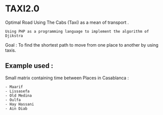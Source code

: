 # TAXI2.0
 Optimal Road Using The Cabs (Taxi) as a mean of transport .
  
`Using PHP as a programming language to implement the algorithm of Djikstra
`

Goal : To find the shortest path to move from one place to another by using taxis.

## Example used : 
Small matrix containing time between Places in Casablanca : 

    - Maarif
    - Lissasefa 
    - Old Medina
    - Oulfa
    - Hay Hassani
    - Ain Diab